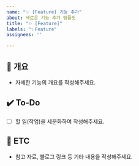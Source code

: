 ```yaml
---
name: "✨ [Feature] 기능 추가"
about: 새로운 기능 추가 템플릿
title: "✨ [Feature]"
labels: "✨Feature"
assignees: ''

---
```


## 📝 개요
- 자세한 기능의 개요를 작성해주세요.

## ✔️ To-Do
- [ ] 할 일(작업)을 세분화하여 작성해주세요.

## 👀 ETC
- 참고 자료, 블로그 링크 등 기타 내용을 작성해주세요.
